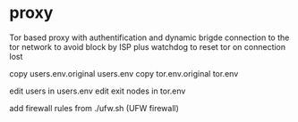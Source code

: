 # proxy
Tor based proxy with authentification and dynamic brigde connection to the tor network to avoid block by ISP plus watchdog to reset tor on connection lost

copy users.env.original users.env
copy tor.env.original tor.env

edit users in users.env
edit exit nodes in tor.env

add firewall rules from ./ufw.sh (UFW firewall)
